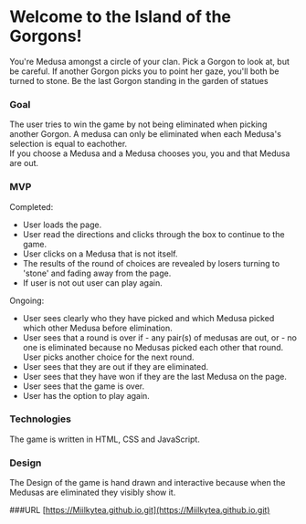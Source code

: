 

# Welcome to the Island of the Gorgons!    
  

  You're Medusa amongst a circle of your clan. Pick a Gorgon to look at, but be careful. If another Gorgon picks you to point her gaze, you'll both be turned to stone. Be the last Gorgon standing in the garden of statues  





### Goal
  
  
  
   The user tries to win the game by not being eliminated when picking another Gorgon. A medusa can only be eliminated when each Medusa's selection is equal to eachother.  
   If you choose a Medusa and a Medusa chooses you, you and that Medusa are out.

### MVP  
  
Completed:

* User loads the page.
* User read the directions and clicks through the box to continue to the game.  
* User clicks on a Medusa that is not itself.  
* The results of the round of choices are revealed by losers turning to 'stone' and fading away from the page.
* If user is not out user can play again.    

Ongoing: 

* User sees clearly who they have picked and which Medusa picked which other Medusa before elimination.
* User sees that a round is over if - any pair(s) of medusas are out, or - no one is eliminated because no Medusas picked each other that round. User picks another choice for the next round.
* User sees that they are out if they are eliminated.
* User sees that they have won if they are the last Medusa on the page.
* User sees that the game is over.
* User has the option to play again.   

### Technologies
  
The game is written in HTML, CSS and JavaScript. 

### Design 

The Design of the game is hand drawn and interactive because when the Medusas are eliminated they visibly show it. 

###URL
[https://Miilkytea.github.io.git](https://Miilkytea.github.io.git)

  
